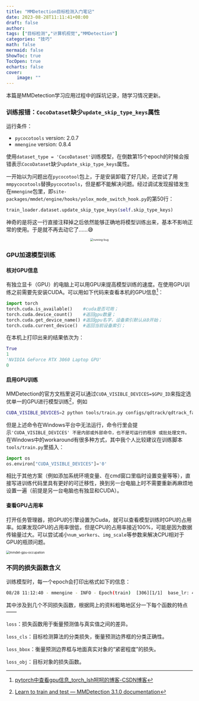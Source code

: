 ```yaml
---
title: "MMDetection目标检测入门笔记"
date: 2023-08-28T11:11:41+08:00
draft: false
author:
tags: ["目标检测","计算机视觉","MMDetection"]
categories: "技巧"
math: false
mermaid: false
ShowToc: true
TocOpen: true
echarts: false
cover:
    image: ""
---
```


本篇是MMDetection学习应用过程中的踩坑记录，随学习情况更新。

<!--more-->

### 训练报错：`CocoDataset`缺少`update_skip_type_keys`属性

运行条件：

- `pycocotools` version: 2.0.7
- `mmengine` version: 0.8.4

使用`dataset_type = 'CocoDataset'`训练模型，在倒数第15个epoch的时候会报错表示`CocoDataset`缺少`update_skip_type_keys`属性。

一开始以为问题出在`pycocotool`包上，于是安装卸载了好几轮，还尝试了用`mmpycocotools`替换`pycocotools`，但是都不能解决问题。经过调试发现报错发生在`mmengine`包里，即`site-packages/mmdet/engine/hooks/yolox_mode_switch_hook.py`的第50行：

```python
train_loader.dataset.update_skip_type_keys(self.skip_type_keys)
```

神奇的是将这一行直接注释掉之后依然能够正确地将模型训练出来，基本不影响正常的使用。于是就不再去动它了……:sweat_smile:

<center><img src="/images/running-bug.jpg" alt="running-bug" style="zoom:50%;" /></center>

### GPU加速模型训练

#### 核对GPU信息

有独立显卡（GPU）的电脑上可以用GPU来提高模型训练的速度。在使用GPU训练之前需要先安装CUDA。可以用如下代码来查看本机的GPU信息[^1]：

```python
import torch
torch.cuda.is_available()    #cuda是否可用；
torch.cuda.device_count()    #返回gpu数量；
torch.cuda.get_device_name() #返回gpu名字，设备索引默认从0开始；
torch.cuda.current_device()  #返回当前设备索引；
```

在本机上打印出来的结果依次为：

```python
True
1
'NVIDIA GeForce RTX 3060 Laptop GPU'
0
```

#### 启用GPU训练

MMDetection的官方文档里说可以通过`CUDA_VISIBLE_DEVICES=$GPU_ID`来指定选优单一的GPU进行模型训练[^2]，例如

```bash
CUDA_VISIBLE_DEVICES=2 python tools/train.py configs/qdtrack/qdtrack_faster-rcnn_r50_fpn_8xb2-4e_mot17halftrain_test-mot17halfval.py
```



但是上述命令在Windows平台中无法运行，命令行里会提示`'CUDA_VISIBLE_DEVICES' 不是内部或外部命令，也不是可运行的程序
或批处理文件。`在Windows中的workaround有很多种方式，其中我个人比较建议在训练脚本`tools/train.py`里插入：

```python
import os
os.environ["CUDA_VISIBLE_DEVICES"]='0'
```

相比于其他方案（例如添加系统环境变量、在cmd窗口里临时设置变量等等），直接写进训练代码里具有更好的可迁移性，换到另一台电脑上时不需要重新再麻烦地设置一遍（前提是另一台电脑也有独显和CUDA）。

#### 查看GPU占用率

打开任务管理器，把GPU的引擎设置为Cuda，就可以查看模型训练时GPU的占用率。如果发现GPU的占用率很低，但是CPU的占用率接近100%，可能是因为数据传输量过大。可以尝试减小`num_workers`、`img_scale`等参数来解决CPU相对于GPU的瓶颈问题。

<img src="/images/mmdet-gpu-occupation.jpg" alt="mmdet-gpu-occupation" style="zoom:60%;" />



### 不同的损失函数含义

训练模型时，每一个epoch会打印出格式如下的信息：

```bash
08/28 11:12:40 - mmengine - INFO - Epoch(train)  [306][1/1]  base_lr: 4.9967e-04 lr: 4.9967e-04  eta: 0:10:33  time: 0.9054  data_time: 0.3816  memory: 3733  loss: 4.1566  loss_cls: 0.6430  loss_bbox: 2.2906  loss_obj: 1.2230
```

其中涉及到几个不同损失函数，根据网上的资料粗略地区分一下每个函数的特点——

`loss`：损失函数用于衡量预测值与真实值之间的差异。

`loss_cls`：目标检测算法的分类损失，衡量预测边界框的分类正确性。

`loss_bbox`：衡量预测边界框与地面真实对象的“紧密程度”的损失。

`loss_obj`：目标对象的损失函数。



[^1]:[pytorch中查看gpu信息_torch_lsh呵呵的博客-CSDN博客](https://blog.csdn.net/nima1994/article/details/83001910)
[^2]:[Learn to train and test — MMDetection 3.1.0 documentation](https://mmdetection.readthedocs.io/en/latest/user_guides/tracking_train_test.html#train-on-single-gpu)